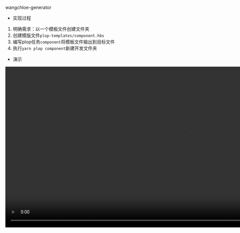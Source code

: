 wangchloe-generator

- 实现过程

1. 明确需求：以一个模板文件创建文件夹
2. 创建模版文件`plop-templates/component.hbs`
3. 编写plop任务`component`将模板文件输出到目标文件
4. 执行`yarn plop component`新建开发文件夹


- 演示
<video src="./脚手架工具.mov" controls="controls" width="1100" height="500" autoplay="autoplay">
Your browser does not support the video tag.
</video>

